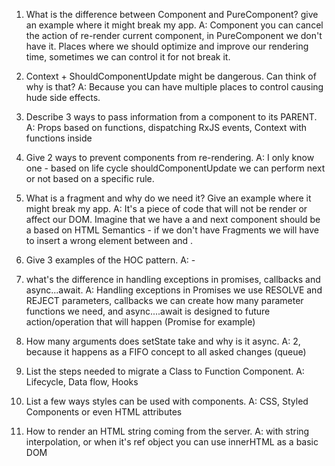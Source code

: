 1. What is the difference between Component and PureComponent? give an example where it might break my app.
A: Component you can cancel the action of re-render current component, in PureComponent we don't have it.
Places where we should optimize and improve our rendering time, sometimes we can control it for not break it.

2. Context + ShouldComponentUpdate might be dangerous. Can think of why is that?
A: Because you can have multiple places to control causing hude side effects.

3. Describe 3 ways to pass information from a component to its PARENT.
A: Props based on functions, dispatching RxJS events, Context with functions inside

4. Give 2 ways to prevent components from re-rendering.
A: I only know one - based on life cycle shouldComponentUpdate we can perform next or not based on a specific rule.

5. What is a fragment and why do we need it? Give an example where it might break my app.
A: It's a piece of code that will not be render or affect our DOM. Imagine that we have a <TR> and next component should be a <TD> based on HTML Semantics - if we don't have Fragments we will have to insert a wrong element between <TR> and <TD>.

6. Give 3 examples of the HOC pattern.
A: -

7. what's the difference in handling exceptions in promises, callbacks and async...await.
A: Handling exceptions in Promises we use RESOLVE and REJECT parameters, callbacks we can create how many parameter functions we need, and async....await is designed to future action/operation that will happen (Promise for example)

8. How many arguments does setState take and why is it async.
A: 2, because it happens as a FIFO concept to all asked changes (queue)

9. List the steps needed to migrate a Class to Function Component.
A: Lifecycle, Data flow, Hooks

10. List a few ways styles can be used with components.
A: CSS, Styled Components or even HTML attributes

11. How to render an HTML string coming from the server.
A: with string interpolation, or when it's ref object you can use innerHTML as a basic DOM
